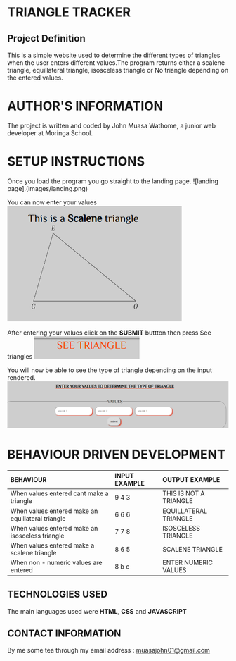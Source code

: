 # TRIANGLE TRACKER

## Project Definition
This is a simple website used to determine the different types of triangles when the user enters different values.The program returns either a scalene triangle, equillateral triangle, isosceless triangle or No triangle depending on the entered values.

# AUTHOR'S INFORMATION
The project is written and coded by John Muasa Wathome, a junior web developer at Moringa School.

# SETUP INSTRUCTIONS
Once you load the program you go straight to the landing page.
![landing page].(images/landing.png)

You can now enter your values
![values image](images/sample.png)

After entering your values click on the **SUBMIT** buttton then press See triangles
![see triangle image](images/see.png)

You will now be able to see the type of triangle depending on the input rendered.
![Type image](images/valus.png)

# BEHAVIOUR DRIVEN DEVELOPMENT

| BEHAVIOUR          | INPUT EXAMPLE     |     OUTPUT EXAMPLE    |
| :-------------        | :------------- | :------------------
| When values entered cant make a triangle       | 9 4 3      | THIS IS NOT A TRIANGLE |
| When values entered make an equillateral triangle | 6 6 6    | EQUILLATERAL TRIANGLE  |
| When values entered make an isosceless triangle  | 7 7 8    |  ISOSCELESS TRIANGLE |
| When values entered make a scalene triangle |  8 6 5 | SCALENE TRIANGLE |
| When non - numeric values are entered |  8 b c| ENTER NUMERIC VALUES |

## TECHNOLOGIES USED
The main languages used were **HTML**, **CSS** and **JAVASCRIPT**

## CONTACT INFORMATION
By me some tea through my email address : <muasajohn01@gmail.com>
